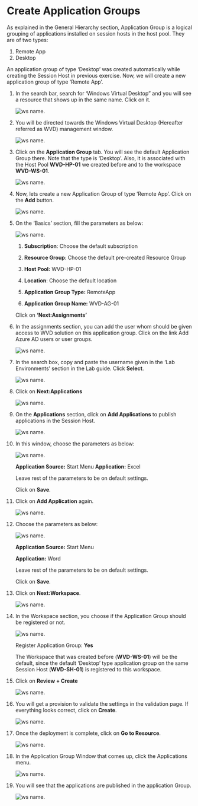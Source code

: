 # Create Application Groups 

As explained in the General Hierarchy section, Application Group is a logical grouping of applications installed on session hosts in the host pool. They are of two types: 

 1. Remote App 
 2. Desktop 

An application group of type ‘Desktop’ was created automatically while creating the Session Host in previous exercise. Now, we will create a new application group of type ‘Remote App’. 

1. In the search bar, search for ‘Windows Virtual Desktop” and you will see a resource that shows up in the same name. Click on it. 

    ![ws name.](media/21.png)


2. You will be directed towards the Windows Virtual Desktop (Hereafter referred as WVD) management window. 

    ![ws name.](media/22.png)


3. Click on the **Application Group** tab. You will see the default Application Group there. Note that the type is ‘Desktop’. Also, it is associated with the Host Pool **WVD-HP-01** we created before and to the workspace **WVD-WS-01**. 

    ![ws name.](media/23.png)


4. Now, lets create a new Application Group of type ‘Remote App’. Click on the **Add** button. 

    ![ws name.](media/24.png)


5. On the ‘Basics’ section, fill the parameters as below: 

    ![ws name.](media/25.png)


     1) **Subscription**: Choose the default subscription

     2) **Resource Group**: Choose the default pre-created Resource Group

     3) **Host Pool:** WVD-HP-01 

     4) **Location**:  Choose the default location

     5) **Application Group Type:** RemoteApp 

     6) **Application Group Name:** WVD-AG-01 

 

      Click on **‘Next:Assignments’**

6. In the assignments section, you can add the user whom should be given access to WVD solution on this application group. Click on the link Add Azure AD users or user groups. 

    ![ws name.](media/26.png)


7. In the search box, copy and paste the username given in the ‘Lab Environments’ section in the Lab guide. Click **Select**. 

    ![ws name.](media/27.png)


8. Click on **Next:Applications** 

    ![ws name.](media/28.png)


9. On the **Applications** section, click on **Add Applications** to publish applications in the Session Host. 

    ![ws name.](media/29.png)


10. In this window, choose the parameters as below: 

    ![ws name.](media/30.png)


     **Application Source:** Start Menu 
     **Application:** Excel 

     Leave rest of the parameters to be on default settings. 

     Click on **Save**. 

11. Click on **Add Application** again. 

    ![ws name.](media/31.png)

12. Choose the parameters as below: 

    ![ws name.](media/32.png)

     **Application Source:** Start Menu 

     **Application:** Word 

     Leave rest of the parameters to be on default settings. 

     Click on **Save**. 

13. Click on **Next:Workspace**. 

    ![ws name.](media/33.png)

14. In the Workspace section, you choose if the Application Group should be registered or not.  

    ![ws name.](media/34.png)

    Register Application Group: **Yes**

    The Workspace that was created before (**WVD-WS-01**) will be the default, since the default ‘Desktop’ type application group on the same Session Host (**WVD-SH-01**) is registered to this workspace. 

15. Click on **Review + Create**

    ![ws name.](media/35.png)


16. You will get a provision to validate the settings in the validation page. If everything looks correct, click on **Create**. 

    ![ws name.](media/36.png)


17. Once the deployment is complete, click on **Go to Resource**. 

    ![ws name.](media/37.png)


18. In the Application Group Window that comes up, click the Applications menu. 

    ![ws name.](media/38.png)


19. You will see that the applications are published in the application Group. 

    ![ws name.](media/39.png)

